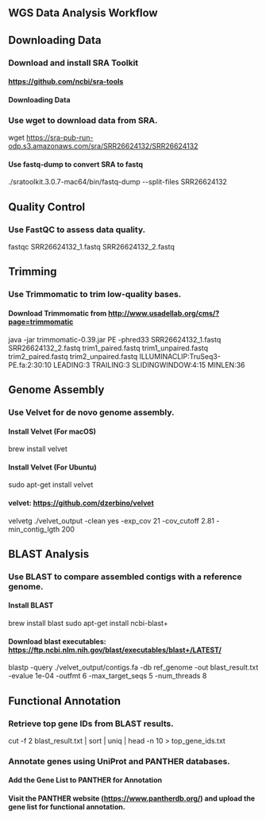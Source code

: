 ## WGS Data Analysis Workflow
## Downloading Data
### Download and install SRA Toolkit
#### https://github.com/ncbi/sra-tools

#### Downloading Data
### Use wget to download data from SRA.
wget https://sra-pub-run-odp.s3.amazonaws.com/sra/SRR26624132/SRR26624132
#### Use fastq-dump to convert SRA to fastq
./sratoolkit.3.0.7-mac64/bin/fastq-dump --split-files SRR26624132

## Quality Control
### Use FastQC to assess data quality.
fastqc SRR26624132_1.fastq SRR26624132_2.fastq

## Trimming
### Use Trimmomatic to trim low-quality bases.
#### Download Trimmomatic from http://www.usadellab.org/cms/?page=trimmomatic
java -jar trimmomatic-0.39.jar PE -phred33 SRR26624132_1.fastq SRR26624132_2.fastq trim1_paired.fastq trim1_unpaired.fastq trim2_paired.fastq trim2_unpaired.fastq ILLUMINACLIP:TruSeq3-PE.fa:2:30:10 LEADING:3 TRAILING:3 SLIDINGWINDOW:4:15 MINLEN:36

## Genome Assembly
### Use Velvet for de novo genome assembly.
#### Install Velvet (For macOS)
brew install velvet
#### Install Velvet (For Ubuntu)
sudo apt-get install velvet
#### velvet: https://github.com/dzerbino/velvet
velvetg ./velvet_output -clean yes -exp_cov 21 -cov_cutoff 2.81 -min_contig_lgth 200

## BLAST Analysis
### Use BLAST to compare assembled contigs with a reference genome.
#### Install BLAST
brew install blast
sudo apt-get install ncbi-blast+
#### Download blast executables: https://ftp.ncbi.nlm.nih.gov/blast/executables/blast+/LATEST/
blastp -query ./velvet_output/contigs.fa -db ref_genome -out blast_result.txt -evalue 1e-04 -outfmt 6 -max_target_seqs 5 -num_threads 8

## Functional Annotation
### Retrieve top gene IDs from BLAST results.
cut -f 2 blast_result.txt | sort | uniq | head -n 10 > top_gene_ids.txt

### Annotate genes using UniProt and PANTHER databases.
#### Add the Gene List to PANTHER for Annotation
#### Visit the PANTHER website (https://www.pantherdb.org/) and upload the gene list for functional annotation.
